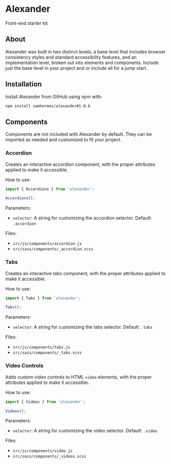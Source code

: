 # Alexander

Front-end starter kit

## About

Alexander was built in two distinct levels, a base level that includes browser consistency styles and standard accessibility features, and an implementation level, broken out into elements and components. Include just the base level in your project and or include all for a jump start.

## Installation

Install Alexander from GitHub using npm with:

```bash
npm install samhermes/alexander#1.0.6
```

## Components

Components are not included with Alexander by default. They can be imported as needed and customized to fit your project.

### Accordion

Creates an interactive accordion component, with the proper attributes applied to make it accessible.

How to use:

```js
import { Accordions } from 'alexander';

Accordions();
```

Parameters:
- `selector`: A string for customizing the accordion selector. Default: `.accordion`

Files:
- `src/js/components/accordion.js`
- `src/sass/components/_accordion.scss`

### Tabs

Creates an interactive tabs component, with the proper attributes applied to make it accessible.

How to use:

```js
import { Tabs } from 'alexander';

Tabs();
```

Parameters:
- `selector`: A string for customizing the tabs selector. Default: `.tabs`

Files:
- `src/js/components/tabs.js`
- `src/sass/components/_tabs.scss`

### Video Controls

Adds custom video controls to HTML `video` elements, with the proper attributes applied to make it accessible.

How to use:

```js
import { Videos } from 'alexander';

Videos();
```

Parameters:
- `selector`: A string for customizing the video selector. Default: `.video`

Files:
- `src/js/components/video.js`
- `src/sass/components/_videos.scss`